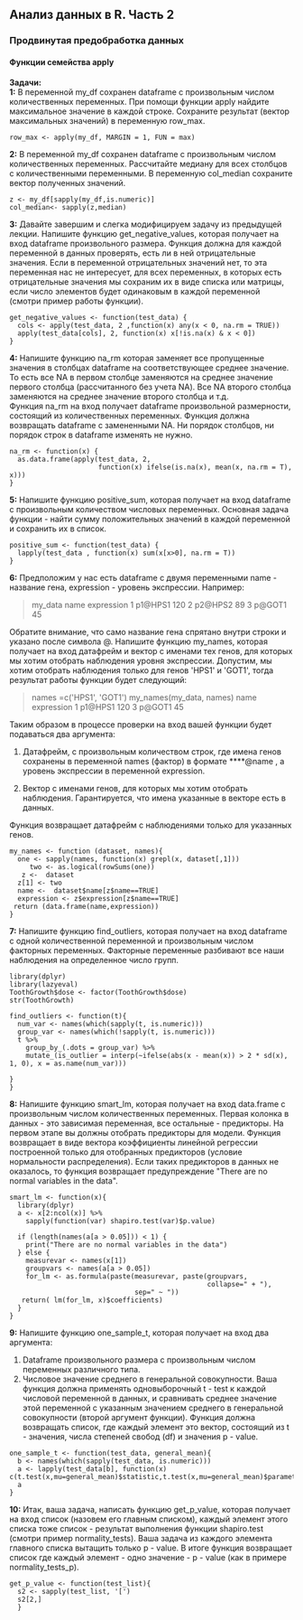 ## Анализ данных в R. Часть 2
###  Продвинутая предобработка данных
#### Функции семейства apply
**Задачи:**  
**1:** В переменной my_df сохранен dataframe с произвольным числом количественных переменных. При помощи функции apply найдите максимальное значение в каждой строке. Сохраните результат (вектор максимальных значений) в переменную row_max.
```{r}
row_max <- apply(my_df, MARGIN = 1, FUN = max)
```
**2:** В переменной my_df сохранен dataframe с произвольным числом количественных переменных. Рассчитайте медиану для всех столбцов с количественными переменными. В переменную col_median сохраните вектор полученных значений. 
```{r}
z <- my_df[sapply(my_df,is.numeric)]
col_median<- sapply(z,median)
```
**3:** Давайте завершим и слегка модифицируем задачу из предыдущей лекции. Напишите функцию get_negative_values, которая получает на вход dataframe произвольного размера. Функция должна для каждой переменной в данных проверять, есть ли в ней отрицательные значения. Если в переменной отрицательных значений нет, то эта переменная нас не интересует, для всех переменных, в которых есть отрицательные значения мы сохраним их в виде списка или матрицы, если число элементов будет одинаковым в каждой переменной (смотри пример работы функции).
```{r}
get_negative_values <- function(test_data) {
  cols <- apply(test_data, 2 ,function(x) any(x < 0, na.rm = TRUE))
  apply(test_data[cols], 2, function(x) x[!is.na(x) & x < 0])
}
```
**4:** Напишите функцию na_rm которая заменяет все пропущенные значения в столбцах dataframe на соответствующее среднее значение. То есть все NA в первом столбце заменяются на среднее значение первого столбца (рассчитанного без учета NA). Все NA второго столбца заменяются на среднее значение второго столбца и т.д.  
Функция na_rm на вход получает dataframe произвольной размерности, состоящий из количественных переменных. Функция должна возвращать  dataframe с замененными NA. Ни порядок столбцов, ни порядок строк в dataframe изменять не нужно.
```{r}
na_rm <- function(x) {
  as.data.frame(apply(test_data, 2, 
                      function(x) ifelse(is.na(x), mean(x, na.rm = T), x)))
}
```
**5:** Напишите функцию positive_sum, которая получает на вход dataframe с произвольным количеством числовых переменных. Основная задача функции - найти сумму положительных значений в каждой переменной и сохранить их в список.
```{r}
positive_sum <- function(test_data) {
  lapply(test_data , function(x) sum(x[x>0], na.rm = T))
}
```
**6:** Предположим у нас есть dataframe с двумя переменными name - название гена, expression - уровень экспрессии. Например:

> my_data
    name expression
1 p1@HPS1       120
2 p2@HPS2       89
3 p@GOT1        45


Обратите внимание, что само название гена спрятано внутри строки и указано после символа @. Напишите функцию my_names, которая получает на вход  датафрейм и вектор с именами тех генов, для которых мы хотим отобрать наблюдения уровня экспрессии. Допустим, мы хотим отобрать наблюдения только для генов 'HPS1' и 'GOT1', тогда результат работы функции будет следующий:

> names =c('HPS1', 'GOT1')
> my_names(my_data, names)
     name expression
1 p1@HPS1        120
3  p@GOT1         45
 
Таким образом в процессе проверки на вход вашей функции будет подаваться два аргумента:

1. Датафрейм, c произвольным количеством строк, где имена генов сохранены в переменной names (фактор)  в формате ****@name , а уровень экспрессии в переменной expression.

2. Вектор с именами генов, для которых мы хотим отобрать наблюдения. Гарантируется, что имена указанные в векторе есть в данных.

Функция возвращает датафрейм с наблюдениями только для указанных генов.
```{r}
my_names <- function (dataset, names){
  one <- sapply(names, function(x) grepl(x, dataset[,1]))
     two <- as.logical(rowSums(one))
   z <-  dataset
  z[1] <- two
  name <-  dataset$name[z$name==TRUE]
  expression <- z$expression[z$name==TRUE]
 return (data.frame(name,expression))
}
```
**7:** Напишите функцию find_outliers, которая получает на вход dataframe с одной количественной переменной и произвольным числом факторных переменных. Факторные переменные разбивают все наши наблюдения на определенное число групп. 
```{r}
library(dplyr)
library(lazyeval)
ToothGrowth$dose <- factor(ToothGrowth$dose)
str(ToothGrowth)

find_outliers <- function(t){
  num_var <- names(which(sapply(t, is.numeric)))
  group_var <- names(which(!sapply(t, is.numeric)))    
  t %>% 
    group_by_(.dots = group_var) %>%
    mutate_(is_outlier = interp(~ifelse(abs(x - mean(x)) > 2 * sd(x), 1, 0), x = as.name(num_var)))
  
}
}
```
**8:** Напишите функцию smart_lm, которая получает на вход data.frame с произвольным числом количественных переменных. Первая колонка в данных - это зависимая переменная, все остальные - предикторы. На первом этапе вы должны отобрать предикторы для модели.
Функция возвращает в виде вектора коэффициенты линейной регрессии построенной только для отобранных предикторов (условие нормальности распределения). Если таких предикторов в данных не оказалось, то функция возвращает предупреждение "There are no normal variables in the data".
```{r}
smart_lm <- function(x){
  library(dplyr)
  a <- x[2:ncol(x)] %>% 
    sapply(function(var) shapiro.test(var)$p.value)
  
  if (length(names(a[a > 0.05])) < 1) {
    print("There are no normal variables in the data")
  } else {
    measurevar <- names(x[1])
    groupvars <- names(a[a > 0.05])
    for_lm <- as.formula(paste(measurevar, paste(groupvars, 
                                                 collapse=" + "), 
                               sep=" ~ "))
   return( lm(for_lm, x)$coefficients)
  }
}
```
**9:** Напишите функцию one_sample_t, которая получает на вход два аргумента:
1. Dataframe произвольного размера с произвольным числом переменных различного типа.
2. Числовое значение среднего в генеральной совокупности.
Ваша функция должна применять одновыборочный t - test к каждой числовой переменной в данных, и сравнивать среднее значение этой переменной с указанным значением среднего в генеральной совокупности (второй аргумент функции).
Функция должна возвращать список, где каждый элемент это вектор, состоящий из t - значения, числа степеней свобод (df) и значения p - value.
```{r}
one_sample_t <- function(test_data, general_mean){
  b <- names(which(sapply(test_data, is.numeric)))
  a <- lapply(test_data[b], function(x) c(t.test(x,mu=general_mean)$statistic,t.test(x,mu=general_mean)$parameter,t.test(x,mu=general_mean)$p.value))
  a
}
```
**10:** Итак, ваша задача, написать функцию get_p_value, которая получает на вход список (назовем его главным списком), каждый элемент этого списка тоже список - результат выполнения функции shapiro.test (смотри пример normality_tests). Ваша задача из каждого элемента главного списка вытащить только p - value. В итоге функция возвращает список где каждый элемент - одно значение - p - value (как в примере normality_tests_p).
```{r}
get_p_value <- function(test_list){
  s2 <- sapply(test_list, '[')
  s2[2,]
  }
```


